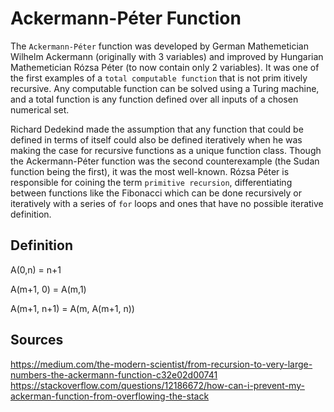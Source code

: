 # Ackermann-Péter Function

The `Ackermann-Péter` function was developed by German Mathemetician Wilhelm Ackermann (originally with 3 variables) and improved by Hungarian Mathemetician Rózsa Péter (to now contain only 2 variables). It was one of the first examples of a `total computable function` that is not prim
itively recursive. Any computable function can be solved using a Turing machine, and a total function is any function defined over all inputs of a chosen numerical set.

Richard Dedekind made the assumption that any function that could be defined in terms of itself could also be defined iteratively when he
was making the case for recursive functions as a unique function class. Though the Ackermann-Péter function was the second counterexample
(the Sudan function being the first), it was the most well-known. Rózsa Péter is responsible for coining the term `primitive recursion`, differentiating between functions like the Fibonacci which can be done recursively or iteratively with a series of `for` loops and ones that
have no possible iterative definition.


## Definition

A(0,n) = n+1

A(m+1, 0) = A(m,1)

A(m+1, n+1) = A(m, A(m+1, n))


## Sources
https://medium.com/the-modern-scientist/from-recursion-to-very-large-numbers-the-ackermann-function-c32e02d00741 
https://stackoverflow.com/questions/12186672/how-can-i-prevent-my-ackerman-function-from-overflowing-the-stack 
